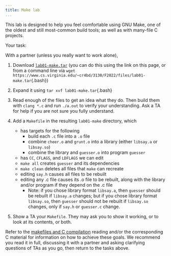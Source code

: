 ```yaml
---
title: Make lab
...
```


This lab is designed to help you feel comfortable using GNU Make, one of the oldest and still most-common build tools; as well as with many-file C projects.


<div class="exercise long">
Your task:

With a partner (unless you really want to work alone),

1. Download [`lab01-make.tar`](files/lab01-make.tar) (you can do this using the link on this page, or from a command line via `wget https://www.cs.virginia.edu/~cr4bd/3130/F2022/files/lab01-make.tar`{.bash})

2. Expand it using `tar xvf lab01-make.tar`{.bash}

3. Read enough of the files to get an idea what they do. Then build them with `clang *.c` and run `./a.out` to verify your understanding. Ask a TA for help if you are not sure you fully understand.

4. Add a `Makefile` in the resulting `lab01-make` directory, which
    - has targets for the following
        - build each `.c` file into a `.o` file
        - combine `cheer.o` and `grunt.o` into a library (either `libsay.a` or `libsay.so`)
        - combine the library and `guesser.o` into program `guesser`
    - has `CC`, `CFLAGS`, and `LDFLAGS` we can edit
    - `make all` creates `guesser` and its dependencies
    - `make clean` deletes all files that `make` can recreate
    - editing `say.h` causes all files to be rebuilt
    - editing any .c file causes its .o file to be rebuilt, along with the library and/or program if they depend on the .c file
        - Note: if you chose library format `libsay.a`, then `guesser` should be rebuilt if `libsay.a` changes;
            but if you chose library format `libsay.so`, then `guesser` should not be rebuilt if `libsay.so` changes, only if `say.h` or `guesser.c` change.

5. Show a TA your `Makefile`. They may ask you to show it working, or to look at its contents, or both.

</div>


Refer to the [makefiles and C compilation](../readings/make.html) reading and/or
the corresponding C material for information on how to achieve these goals.
We recommend you read it in full, discussing it with a partner and asking clarifying questions of TAs as you go, then return to the tasks above.

